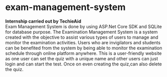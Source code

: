 # exam-management-system
**Internship carried out by TechieAid** \
Exam Management System is done by using ASP.Net Core SDK and SQLite for database purpose.
The Examination Management System is a system created with the objective to assist various types of users to manage and monitor the examination activities. 
Users who are invigilators and students can be benefited from the system by being able to monitor the examination schedule through online platform anywhere.
This is a user-friendly website as one user can set the quiz with a unique name and other users can just login and can start the test. Once on even creating
the quiz,can also delete the quiz.
